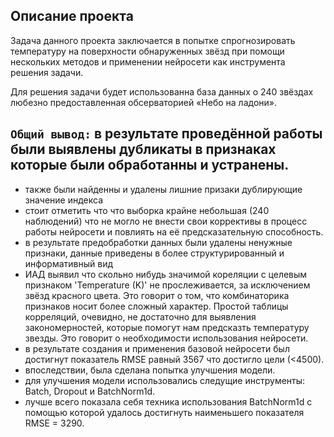 ## Описание проекта
Задача данного проекта заключается в попытке спрогнозировать температуру на поверхности обнаруженных звёзд при помощи нескольких методов и применении нейросети как инструмента решения задачи.

Для решения задачи будет использованна база данных о 240 звёздах любезно предоставленная обсерваторией «Небо на ладони».

## `Общий вывод:` в результате проведённой работы были выявлены дубликаты в признаках которые были обработанны и устранены.

- также были найденны и удалены лишние призаки дублирующие значение индекса
- стоит отметить что что выборка крайне небольшая (240 наблюдений) что не могло не внести свои коррективы в процесс работы нейросети и повлиять на её предсказательную способность.
- в результате предобработки данных были удалены ненужные признаки, данные приведены в более структурированный и информативный вид
- ИАД выявил что скольно нибудь значимой кореляции с целевым признаком 'Temperature (K)' не прослеживается, за исключением звёзд красного цвета. Это говорит о том, что комбинаторика признаков носит более сложный характер. Простой таблицы корреляций, очевидно, не достаточно для выявления закономерностей, которые помогут нам предсказть температуру звезды. Это говорит о необходимости использования нейросети.
- в результате создания и применения базовой нейросети был достигнут показатель RMSE равный 3567 что достигло цели (<4500).
- впоследствии, была сделана попытка улучшения модели.
- для улучшения модели использовались следущие инструменты: Batch, Dropout и BatchNorm1d.
- лучше всего показала себя техника использования BatchNorm1d с помощью которой удалось достигнуть наименьшего показателя RMSE = 3290.
